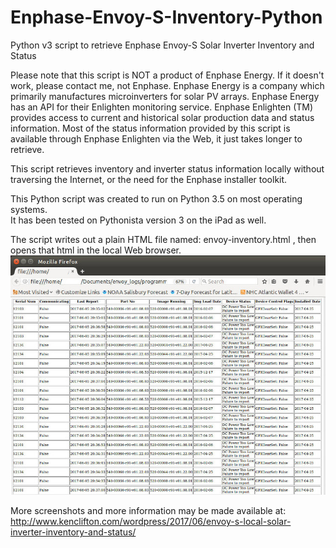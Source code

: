 # Enphase-Envoy-S-Inventory-Python
Python v3 script to retrieve Enphase Envoy-S Solar Inverter Inventory and Status

Please note that this script is NOT a product of Enphase Energy. If it doesn't work, please contact me, not Enphase. 
Enphase Energy is a company which primarily manufactures microinverters for solar PV arrays. 
Enphase Energy has an API for their Enlighten monitoring service. Enphase Enlighten (TM) provides access to current
and historical solar production data and status information. 
Most of the status information provided by this script is available through Enphase Enlighten via the Web, 
it just takes longer to retrieve.

This script retrieves inventory and inverter status information locally 
without traversing the Internet, or the need for the Enphase installer toolkit.

This Python script was created to run on Python 3.5 on most operating systems.  
It has been tested on Pythonista version 3 on the iPad as well.

The script writes out a plain HTML file named: envoy-inventory.html , then opens that html in the local Web browser.
![Example of the Inventory Information](show_inventory_demo.png)

More screenshots and more information may be made available at: http://www.kenclifton.com/wordpress/2017/06/envoy-s-local-solar-inverter-inventory-and-status/
